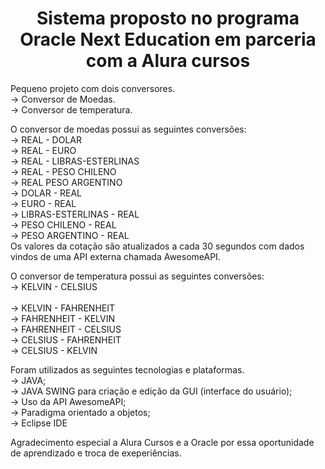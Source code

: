 <h1 align="center">Sistema proposto no programa Oracle Next Education em parceria com a Alura cursos</h1>
Pequeno projeto com dois conversores.<br>
-> Conversor de Moedas.<br>
-> Conversor de temperatura.<br>

O conversor de moedas possui as seguintes conversões:<br>
-> REAL - DOLAR<br>
-> REAL - EURO<br>
-> REAL - LIBRAS-ESTERLINAS<br>
-> REAL - PESO CHILENO<br>
-> REAL PESO ARGENTINO<br>
-> DOLAR - REAL<br>
-> EURO - REAL<br>
-> LIBRAS-ESTERLINAS - REAL<br>
-> PESO CHILENO - REAL<br>
-> PESO ARGENTINO - REAL<br>
Os valores da cotação são atualizados a cada 30 segundos com dados vindos de uma API externa chamada AwesomeAPI.<br>

O conversor de temperatura possui as seguintes conversões:<br>
-> KELVIN - CELSIUS<br><br>
-> KELVIN - FAHRENHEIT<br>
-> FAHRENHEIT - KELVIN<br>
-> FAHRENHEIT - CELSIUS<br>
-> CELSIUS - FAHRENHEIT<br>
-> CELSIUS - KELVIN<br>

Foram utilizados as seguintes tecnologias e plataformas.<br>
-> JAVA;<br>
-> JAVA SWING para criação e edição da GUI (interface do usuário);<br>
-> Uso da API AwesomeAPI;<br>
-> Paradigma orientado a objetos;<br>
-> Eclipse IDE<br>

Agradecimento especial a Alura Cursos e a Oracle por essa oportunidade de aprendizado e troca de exeperiências.



